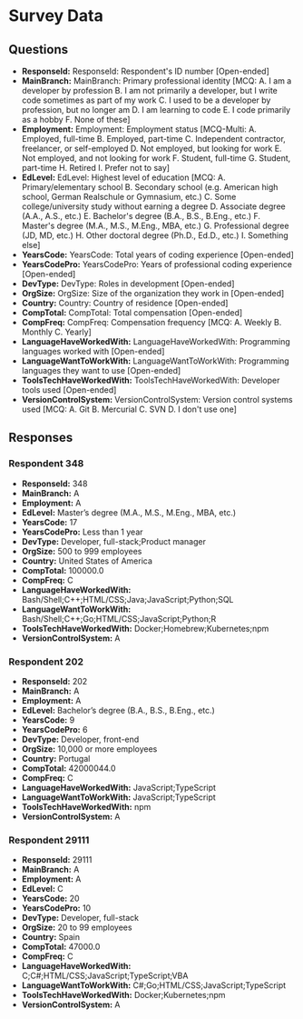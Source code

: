# Survey Data

## Questions

- **ResponseId:** ResponseId: Respondent's ID number [Open-ended]
- **MainBranch:** MainBranch: Primary professional identity [MCQ: A. I am a developer by profession B. I am not primarily a developer, but I write code sometimes as part of my work C. I used to be a developer by profession, but no longer am D. I am learning to code E. I code primarily as a hobby F. None of these]
- **Employment:** Employment: Employment status [MCQ-Multi: A. Employed, full-time B. Employed, part-time C. Independent contractor, freelancer, or self-employed D. Not employed, but looking for work E. Not employed, and not looking for work F. Student, full-time G. Student, part-time H. Retired I. Prefer not to say]
- **EdLevel:** EdLevel: Highest level of education [MCQ: A. Primary/elementary school B. Secondary school (e.g. American high school, German Realschule or Gymnasium, etc.) C. Some college/university study without earning a degree D. Associate degree (A.A., A.S., etc.) E. Bachelor's degree (B.A., B.S., B.Eng., etc.) F. Master's degree (M.A., M.S., M.Eng., MBA, etc.) G. Professional degree (JD, MD, etc.) H. Other doctoral degree (Ph.D., Ed.D., etc.) I. Something else]
- **YearsCode:** YearsCode: Total years of coding experience [Open-ended]
- **YearsCodePro:** YearsCodePro: Years of professional coding experience [Open-ended]
- **DevType:** DevType: Roles in development [Open-ended]
- **OrgSize:** OrgSize: Size of the organization they work in [Open-ended]
- **Country:** Country: Country of residence [Open-ended]
- **CompTotal:** CompTotal: Total compensation [Open-ended]
- **CompFreq:** CompFreq: Compensation frequency [MCQ: A. Weekly B. Monthly C. Yearly]
- **LanguageHaveWorkedWith:** LanguageHaveWorkedWith: Programming languages worked with [Open-ended]
- **LanguageWantToWorkWith:** LanguageWantToWorkWith: Programming languages they want to use [Open-ended]
- **ToolsTechHaveWorkedWith:** ToolsTechHaveWorkedWith: Developer tools used [Open-ended]
- **VersionControlSystem:** VersionControlSystem: Version control systems used [MCQ: A. Git B. Mercurial C. SVN D. I don't use one]

## Responses

### Respondent 348

- **ResponseId:** 348
- **MainBranch:** A
- **Employment:** A
- **EdLevel:** Master’s degree (M.A., M.S., M.Eng., MBA, etc.)
- **YearsCode:** 17
- **YearsCodePro:** Less than 1 year
- **DevType:** Developer, full-stack;Product manager
- **OrgSize:** 500 to 999 employees
- **Country:** United States of America
- **CompTotal:** 100000.0
- **CompFreq:** C
- **LanguageHaveWorkedWith:** Bash/Shell;C++;HTML/CSS;Java;JavaScript;Python;SQL
- **LanguageWantToWorkWith:** Bash/Shell;C++;Go;HTML/CSS;JavaScript;Python;R
- **ToolsTechHaveWorkedWith:** Docker;Homebrew;Kubernetes;npm
- **VersionControlSystem:** A

### Respondent 202

- **ResponseId:** 202
- **MainBranch:** A
- **Employment:** A
- **EdLevel:** Bachelor’s degree (B.A., B.S., B.Eng., etc.)
- **YearsCode:** 9
- **YearsCodePro:** 6
- **DevType:** Developer, front-end
- **OrgSize:** 10,000 or more employees
- **Country:** Portugal
- **CompTotal:** 42000044.0
- **CompFreq:** C
- **LanguageHaveWorkedWith:** JavaScript;TypeScript
- **LanguageWantToWorkWith:** JavaScript;TypeScript
- **ToolsTechHaveWorkedWith:** npm
- **VersionControlSystem:** A

### Respondent 29111

- **ResponseId:** 29111
- **MainBranch:** A
- **Employment:** A
- **EdLevel:** C
- **YearsCode:** 20
- **YearsCodePro:** 10
- **DevType:** Developer, full-stack
- **OrgSize:** 20 to 99 employees
- **Country:** Spain
- **CompTotal:** 47000.0
- **CompFreq:** C
- **LanguageHaveWorkedWith:** C;C#;HTML/CSS;JavaScript;TypeScript;VBA
- **LanguageWantToWorkWith:** C#;Go;HTML/CSS;JavaScript;TypeScript
- **ToolsTechHaveWorkedWith:** Docker;Kubernetes;npm
- **VersionControlSystem:** A
